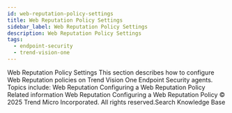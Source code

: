 ```yaml
---
id: web-reputation-policy-settings
title: Web Reputation Policy Settings
sidebar_label: Web Reputation Policy Settings
description: Web Reputation Policy Settings
tags:
  - endpoint-security
  - trend-vision-one
---
```


 Web Reputation Policy Settings This section describes how to configure Web Reputation policies on Trend Vision One Endpoint Security agents. Topics include: Web Reputation Configuring a Web Reputation Policy Related information Web Reputation Configuring a Web Reputation Policy © 2025 Trend Micro Incorporated. All rights reserved.Search Knowledge Base